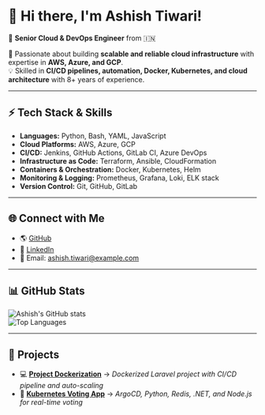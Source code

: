 # 👋 Hi there, I'm Ashish Tiwari!  
🚀 **Senior Cloud & DevOps Engineer** from 🇮🇳  

🎯 Passionate about building **scalable and reliable cloud infrastructure** with expertise in **AWS, Azure, and GCP**.  
💡 Skilled in **CI/CD pipelines, automation, Docker, Kubernetes, and cloud architecture** with 8+ years of experience.  

---

## ⚡ **Tech Stack & Skills**
- **Languages:** Python, Bash, YAML, JavaScript  
- **Cloud Platforms:** AWS, Azure, GCP  
- **CI/CD:** Jenkins, GitHub Actions, GitLab CI, Azure DevOps  
- **Infrastructure as Code:** Terraform, Ansible, CloudFormation  
- **Containers & Orchestration:** Docker, Kubernetes, Helm  
- **Monitoring & Logging:** Prometheus, Grafana, Loki, ELK stack  
- **Version Control:** Git, GitHub, GitLab  

---

## 🌐 **Connect with Me**
- 🌎 [GitHub](https://github.com/AshishWorld)  
- 💼 [LinkedIn](https://www.linkedin.com/in/ashish-tiwari-devops)  
- 📧 Email: [ashish.tiwari@example.com](mailto:ashish.tiwari@example.com)  

---

## 📊 **GitHub Stats**
![Ashish's GitHub stats](https://github-readme-stats.vercel.app/api?username=AshishWorld&show_icons=true&theme=radical)  
![Top Languages](https://github-readme-stats.vercel.app/api/top-langs/?username=AshishWorld&layout=compact&theme=radical)  

---

## 🚀 **Projects**
- 💻 **[Project Dockerization](https://github.com/AshishWorld/dockerize-laravel)** → *Dockerized Laravel project with CI/CD pipeline and auto-scaling*  
- 🌟 **[Kubernetes Voting App](https://github.com/ashishworld/k8s-kind-voting-app)** → *ArgoCD, Python, Redis, .NET, and Node.js for real-time voting*  
